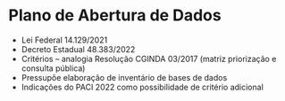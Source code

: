 # Plano de Abertura de Dados

* Lei Federal 14.129/2021
* Decreto Estadual 48.383/2022
* Critérios – analogia Resolução CGINDA 03/2017 (matriz priorização e consulta pública)
* Pressupõe elaboração de inventário de bases de dados
* Indicações do PACI 2022 como possibilidade de critério adicional
